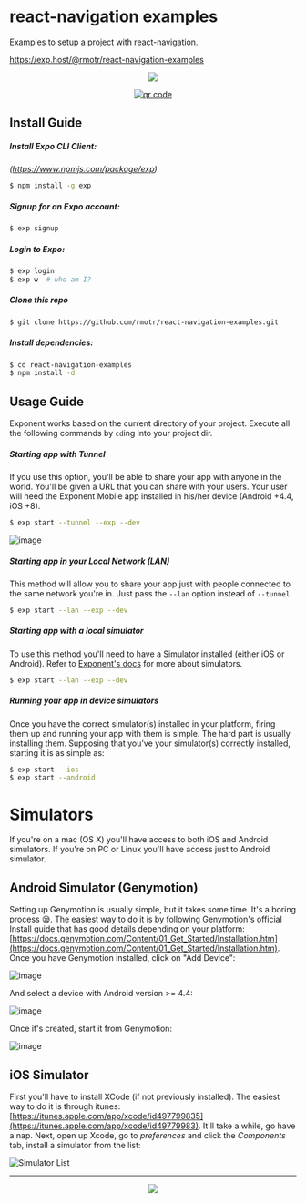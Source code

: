# react-navigation examples

Examples to setup a project with react-navigation.

https://exp.host/@rmotr/react-navigation-examples

<p align="center">
  <img src="http://i.imgur.com/ywdkCOT.jpg">
</p>

<p align='center'>
  <a href="https://exp.host/@rmotr/react-navigation-examples">
    <img src="http://api.qrserver.com/v1/create-qr-code/?color=000000&amp;bgcolor=FFFFFF&amp;data=https%3A%2F%2Fexpo.io%2F%40rmotr%2Freact-navigation-examples&amp;qzone=1&amp;margin=0&amp;size=400x400&amp;ecc=L" alt="qr code" />
  </a>
</p>

## Install Guide

##### Install Expo CLI Client:
_(https://www.npmjs.com/package/exp)_

```sh
$ npm install -g exp
```

##### Signup for an Expo account:

```sh
$ exp signup
```

##### Login to Expo:

```sh
$ exp login
$ exp w  # who am I?
```

##### Clone this repo

```sh
$ git clone https://github.com/rmotr/react-navigation-examples.git
```

##### Install dependencies:

```sh
$ cd react-navigation-examples
$ npm install -d
```

## Usage Guide

Exponent works based on the current directory of your project. Execute all the following commands by `cd`ing into your project dir.

##### Starting app with Tunnel

If you use this option, you'll be able to share your app with anyone in the world. You'll be given a URL that you can share with your users. Your user will need the Exponent Mobile app installed in his/her device (Android +4.4, iOS +8).

```sh
$ exp start --tunnel --exp --dev
```

![image](https://cloud.githubusercontent.com/assets/872296/20674838/11733e7c-b569-11e6-88b6-1d6755efb35b.png)

##### Starting app in your Local Network (LAN)

This method will allow you to share your app just with people connected to the same network you're in. Just pass the `--lan` option instead of `--tunnel`.


```sh
$ exp start --lan --exp --dev
```

##### Starting app with a local simulator

To use this method you'll need to have a Simulator installed (either iOS or Android). Refer to [Exponent's docs](https://docs.getexponent.com/versions/v11.0.0/guides/debugging.html#using-a-simulator-emulator) for more about simulators.

```sh
$ exp start --lan --exp --dev
```

##### Running your app in device simulators

Once you have the correct simulator(s) installed in your platform, firing them up and running your app with them is simple. The hard part is usually installing them. Supposing that you've your simulator(s) correctly installed, starting it is as simple as:

```sh
$ exp start --ios
$ exp start --android
```

# Simulators

If you're on a mac (OS X) you'll have access to both iOS and Android simulators. If you're on PC or Linux you'll have access just to Android simulator.

## Android Simulator (Genymotion)

Setting up Genymotion is usually simple, but it takes some time. It's a boring process 😪. The easiest way to do it is by following Genymotion's official Install guide that has good details depending on your platform: [https://docs.genymotion.com/Content/01_Get_Started/Installation.htm](https://docs.genymotion.com/Content/01_Get_Started/Installation.htm). Once you have Genymotion installed, click on "Add Device":

![image](https://cloud.githubusercontent.com/assets/872296/20842160/54369770-b895-11e6-8fed-00d6bd76ca2c.png)

And select a device with Android version >= 4.4:

![image](https://cloud.githubusercontent.com/assets/872296/20842189/6e238a12-b895-11e6-99f8-c4c778b1fe57.png)

Once it's created, start it from Genymotion:

![image](https://cloud.githubusercontent.com/assets/872296/20842208/96a953d6-b895-11e6-9e29-1a5d44b032f1.png)


## iOS Simulator

First you'll have to install XCode (if not previously installed). The easiest way to do it is through itunes: [https://itunes.apple.com/app/xcode/id497799835](https://itunes.apple.com/app/xcode/id49779983). It'll take a while, go have a nap. Next, open up Xcode, go to _preferences_ and click the _Components_ tab, install a simulator from the list:

![Simulator List](https://docs.getexponent.com/_static/img/xcode-simulator.png)

---
<p align="center">
  <img src="http://i.imgur.com/JEIGdC6.png">
</p>
